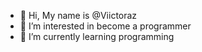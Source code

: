 - 👋 Hi, My name is @Viictoraz
- 👀 I’m interested in become a programmer
- 🌱 I’m currently learning programming
<!---
Viictoraz/Viictoraz is a ✨ special ✨ repository because its `README.md` (this file) appears on your GitHub profile.
You can click the Preview link to take a look at your changes.
--->
